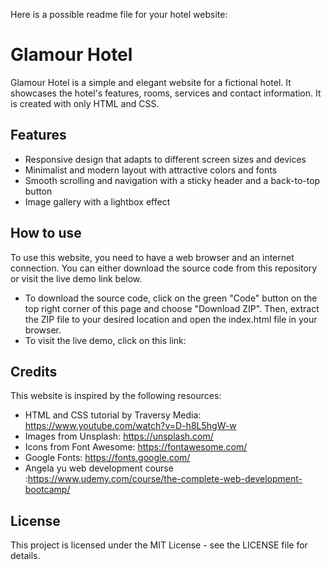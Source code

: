 Here is a possible readme file for your hotel website:

# Glamour Hotel

Glamour Hotel is a simple and elegant website for a fictional hotel. It showcases the hotel's features, rooms, services and contact information. It is created with only HTML and CSS.

## Features

- Responsive design that adapts to different screen sizes and devices
- Minimalist and modern layout with attractive colors and fonts
- Smooth scrolling and navigation with a sticky header and a back-to-top button
- Image gallery with a lightbox effect


## How to use

To use this website, you need to have a web browser and an internet connection. You can either download the source code from this repository or visit the live demo link below.

- To download the source code, click on the green "Code" button on the top right corner of this page and choose "Download ZIP". Then, extract the ZIP file to your desired location and open the index.html file in your browser.
- To visit the live demo, click on this link:

## Credits

This website is inspired by the following resources:

- HTML and CSS tutorial by Traversy Media: https://www.youtube.com/watch?v=D-h8L5hgW-w
- Images from Unsplash: https://unsplash.com/
- Icons from Font Awesome: https://fontawesome.com/
- Google Fonts: https://fonts.google.com/
- Angela yu web development course :https://www.udemy.com/course/the-complete-web-development-bootcamp/

## License

This project is licensed under the MIT License - see the LICENSE file for details.
